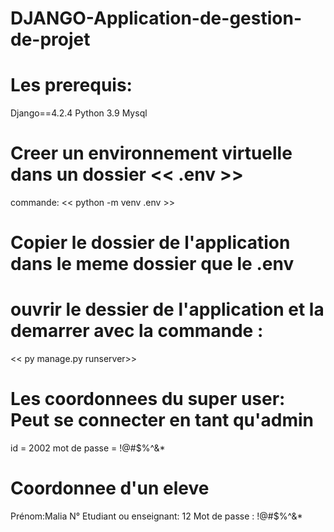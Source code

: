 # DJANGO-Application-de-gestion-de-projet

# Les  prerequis:
Django==4.2.4
Python 3.9
Mysql
# Creer un environnement virtuelle dans  un dossier << .env >>
commande: << python -m venv .env >>
# Copier le dossier de l'application dans le meme dossier que le .env
# ouvrir le dessier de l'application et la demarrer avec la commande : 
<< py manage.py runserver>>
# Les coordonnees du super user: Peut se connecter en tant qu'admin
 id = 2002
 mot de passe = !@#$%^&*
 # Coordonnee d'un eleve 
 Prénom:Malia
N° Etudiant ou enseignant: 12
Mot de passe : !@#$%^&*